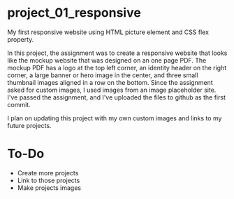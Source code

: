 # project_01_responsive
My first responsive website using HTML picture element and CSS flex property.

In this project, the assignment was to create a responsive website that looks like the mockup website that was designed on an one page PDF. The mockup PDF has a logo at the top left corner, an identity header on the right corner, a large banner or hero image in the center, and three small thumbnail images aligned in a row on the bottom. Since the assignment asked for custom images, I used images from an image placeholder site.  I've passed the assignment, and I've uploaded the files to github as the first commit. 

I plan on updating this project with my own custom images and links to my future projects.

# To-Do
- Create more projects
- Link to those projects
- Make projects images

